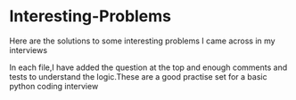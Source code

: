 # Interesting-Problems
Here are the solutions to some interesting problems I came across in my interviews

In each file,I have added the question at the top and enough comments and tests to understand the logic.These are a good practise set for a 
basic python coding interview
